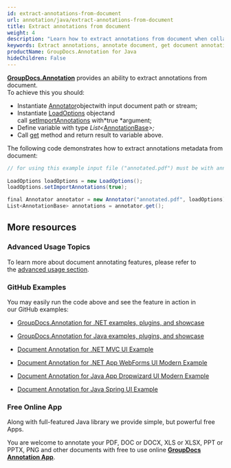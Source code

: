 ```yaml
---
id: extract-annotations-from-document
url: annotation/java/extract-annotations-from-document
title: Extract annotations from document
weight: 4
description: "Learn how to extract annotations from document when collaborate, edit and annotate documents using GroupDocs.Annotation for Java."
keywords: Extract annotations, annotate document, get document annotations
productName: GroupDocs.Annotation for Java
hideChildren: False
---
```

**[GroupDocs.Annotation](https://products.groupdocs.com/annotation/java)** provides an ability to extract annotations from document.  
To achieve this you should:

*   Instantiate [Annotator](https://apireference.groupdocs.com/java/annotation/com.groupdocs.annotation/Annotator)objectwith input document path or stream;
*   Instantiate [LoadOptions](https://apireference.groupdocs.com/java/annotation/com.groupdocs.annotation.options/LoadOptions) objectand call [setImportAnnotations](https://apireference.groupdocs.com/java/annotation/com.groupdocs.annotation.options/LoadOptions#setImportAnnotations(boolean)) with*true *argument;
*   Define variable with type *List<*[AnnotationBase](https://apireference.groupdocs.com/java/annotation/com.groupdocs.annotation.models.annotationmodels/AnnotationBase)*\>;*
*   Call [get](https://apireference.groupdocs.com/java/annotation/com.groupdocs.annotation/Annotator#get()) method and return result to variable above.

The following code demonstrates how to extract annotations metadata from document:

```csharp
// for using this example input file ("annotated.pdf") must be with annotations
 
LoadOptions loadOptions = new LoadOptions();
loadOptions.setImportAnnotations(true);

final Annotator annotator = new Annotator("annotated.pdf", loadOptions);
List<AnnotationBase> annotations = annotator.get();
```

## More resources

### Advanced Usage Topics

To learn more about document annotating features, please refer to the [advanced usage section](Advanced%2Busage.html).

### GitHub Examples

You may easily run the code above and see the feature in action in our GitHub examples:

*   [GroupDocs.Annotation for .NET examples, plugins, and showcase](https://github.com/groupdocs-annotation/GroupDocs.Annotation-for-.NET)
    
*   [GroupDocs.Annotation for Java examples, plugins, and showcase](https://github.com/groupdocs-annotation/GroupDocs.Annotation-for-Java)
    
*   [Document Annotation for .NET MVC UI Example](https://github.com/groupdocs-annotation/GroupDocs.Annotation-for-.NET-MVC) 
    
*   [Document Annotation for .NET App WebForms UI Modern Example](https://github.com/groupdocs-annotation/GroupDocs.Annotation-for-.NET-WebForms)
    
*   [Document Annotation for Java App Dropwizard UI Modern Example](https://github.com/groupdocs-annotation/GroupDocs.Annotation-for-Java-Dropwizard)
    
*   [Document Annotation for Java Spring UI Example](https://github.com/groupdocs-annotation/GroupDocs.Annotation-for-Java-Spring)
    

### Free Online App

Along with full-featured Java library we provide simple, but powerful free Apps.

You are welcome to annotate your PDF, DOC or DOCX, XLS or XLSX, PPT or PPTX, PNG and other documents with free to use online **[GroupDocs Annotation App](https://products.groupdocs.app/annotation)**.
